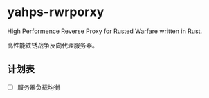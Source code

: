 # yahps-rwrporxy

High Performence Reverse Proxy for Rusted Warfare written in Rust.

高性能铁锈战争反向代理服务器。

## 计划表

- [ ] 服务器负载均衡
